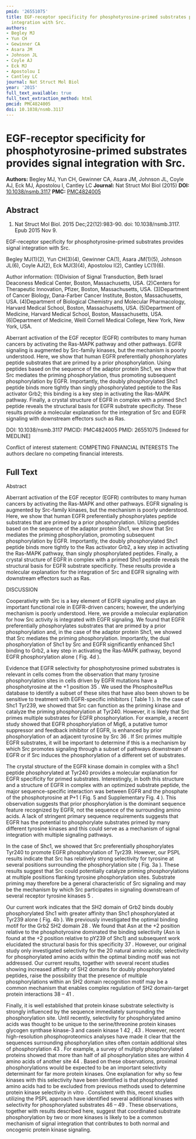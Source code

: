 ```yaml
---
pmid: '26551075'
title: EGF-receptor specificity for phosphotyrosine-primed substrates provides signal
  integration with Src.
authors:
- Begley MJ
- Yun CH
- Gewinner CA
- Asara JM
- Johnson JL
- Coyle AJ
- Eck MJ
- Apostolou I
- Cantley LC
journal: Nat Struct Mol Biol
year: '2015'
full_text_available: true
full_text_extraction_method: html
pmcid: PMC4824005
doi: 10.1038/nsmb.3117
---
```


# EGF-receptor specificity for phosphotyrosine-primed substrates provides signal integration with Src.
**Authors:** Begley MJ, Yun CH, Gewinner CA, Asara JM, Johnson JL, Coyle AJ, Eck MJ, Apostolou I, Cantley LC
**Journal:** Nat Struct Mol Biol (2015)
**DOI:** [10.1038/nsmb.3117](https://doi.org/10.1038/nsmb.3117)
**PMC:** [PMC4824005](https://www.ncbi.nlm.nih.gov/pmc/articles/PMC4824005/)

## Abstract

1. Nat Struct Mol Biol. 2015 Dec;22(12):983-90. doi: 10.1038/nsmb.3117. Epub 2015
 Nov 9.

EGF-receptor specificity for phosphotyrosine-primed substrates provides signal 
integration with Src.

Begley MJ(1)(2), Yun CH(3)(4), Gewinner CA(1), Asara JM(1)(5), Johnson JL(6), 
Coyle AJ(2), Eck MJ(3)(4), Apostolou I(2), Cantley LC(1)(6).

Author information:
(1)Division of Signal Transduction, Beth Israel Deaconess Medical Center, 
Boston, Massachusetts, USA.
(2)Centers for Therapeutic Innovation, Pfizer, Boston, Massachusetts, USA.
(3)Department of Cancer Biology, Dana-Farber Cancer Institute, Boston, 
Massachusetts, USA.
(4)Department of Biological Chemistry and Molecular Pharmacology, Harvard 
Medical School, Boston, Massachusetts, USA.
(5)Department of Medicine, Harvard Medical School, Boston, Massachusetts, USA.
(6)Department of Medicine, Weill Cornell Medical College, New York, New York, 
USA.

Aberrant activation of the EGF receptor (EGFR) contributes to many human cancers 
by activating the Ras-MAPK pathway and other pathways. EGFR signaling is 
augmented by Src-family kinases, but the mechanism is poorly understood. Here, 
we show that human EGFR preferentially phosphorylates peptide substrates that 
are primed by a prior phosphorylation. Using peptides based on the sequence of 
the adaptor protein Shc1, we show that Src mediates the priming phosphorylation, 
thus promoting subsequent phosphorylation by EGFR. Importantly, the doubly 
phosphorylated Shc1 peptide binds more tightly than singly phosphorylated 
peptide to the Ras activator Grb2; this binding is a key step in activating the 
Ras-MAPK pathway. Finally, a crystal structure of EGFR in complex with a primed 
Shc1 peptide reveals the structural basis for EGFR substrate specificity. These 
results provide a molecular explanation for the integration of Src and EGFR 
signaling with downstream effectors such as Ras.

DOI: 10.1038/nsmb.3117
PMCID: PMC4824005
PMID: 26551075 [Indexed for MEDLINE]

Conflict of interest statement: COMPETING FINANCIAL INTERESTS The authors 
declare no competing financial interests.

## Full Text

Abstract

Aberrant activation of the EGF receptor (EGFR) contributes to many human cancers by activating the Ras-MAPK and other pathways. EGFR signaling is augmented by Src-family kinases, but the mechanism is poorly understood. Here, we show that human EGFR preferentially phosphorylates peptide substrates that are primed by a prior phosphorylation. Utilizing peptides based on the sequence of the adaptor protein Shc1, we show that Src mediates the priming phosphorylation, promoting subsequent phosphorylation by EGFR. Importantly, the doubly phosphorylated Shc1 peptide binds more tightly to the Ras activator Grb2, a key step in activating the Ras-MAPK pathway, than singly phosphorylated peptides. Finally, a crystal structure of EGFR in complex with a primed Shc1 peptide reveals the structural basis for EGFR substrate specificity. These results provide a molecular explanation for the integration of Src and EGFR signaling with downstream effectors such as Ras.

DISCUSSION

Cooperativity with Src is a key element of EGFR signaling and plays an important functional role in EGFR-driven cancers; however, the underlying mechanism is poorly understood. Here, we provide a molecular explanation for how Src activity is integrated with EGFR signaling. We found that EGFR preferentially phosphorylates substrates that are primed by a prior phosphorylation and, in the case of the adaptor protein Shc1, we showed that Src mediates the priming phosphorylation. Importantly, the dual phosphorylation of Shc1 by Src and EGFR significantly enhanced Shc1 binding to Grb2, a key step in activating the Ras-MAPK pathway, beyond EGFR phosphorylation alone ( Fig. 4d ).

Evidence that EGFR selectivity for phosphotyrosine primed substrates is relevant in cells comes from the observation that many tyrosine phosphorylation sites in cells driven by EGFR mutations have a phosphotyrosine at the +1 position 35 . We used the PhosphositePlus database to identify a subset of these sites that have also been shown to be sensitive to treatment with EGFR-specific inhibitors ( Table 1 ). In the case of Shc1 Tyr239, we showed that Src can function as the priming kinase and catalyze the priming phosphorylation at Tyr240. However, it is likely that Src primes multiple substrates for EGFR phosphorylation. For example, a recent study showed that EGFR phosphorylation of Mig6, a putative tumor suppressor and feedback inhibitor of EGFR, is enhanced by prior phosphorylation of an adjacent tyrosine by Src 36 . If Src primes multiple EGFR substrates, it will be important to determine if this is a mechanism by which Src promotes signaling through a subset of pathways downstream of EGFR or if Src induces the phosphorylation of a different set of substrates.

The crystal structure of the EGFR kinase domain in complex with a Shc1 peptide phosphorylated at Tyr240 provides a molecular explanation for EGFR specificity for primed substrates. Interestingly, in both this structure and a structure of EGFR in complex with an optimized substrate peptide, the major sequence-specific interaction was between EGFR and the phosphate of the phosphotyrosine at P+1 ( Fig. 5 and Supplementary Fig. 4 ). This observation suggests that prior phosphorylation is the dominant sequence feature recognized by EGFR, not the sequence of the surrounding amino acids. A lack of stringent primary sequence requirements suggests that EGFR has the potential to phosphorylate substrates primed by many different tyrosine kinases and this could serve as a mechanism of signal integration with multiple signaling pathways.

In the case of Shc1, we showed that Src preferentially phosphorylates Tyr240 to promote EGFR phosphorylation of Tyr239. However, our PSPL results indicate that Src has relatively strong selectivity for tyrosine at several positions surrounding the phosphorylation site ( Fig. 3a ). These results suggest that Src could potentially catalyze priming phosphorylations at multiple positions flanking tyrosine phosphorylation sites. Substrate priming may therefore be a general characteristic of Src signaling and may be the mechanism by which Src participates in signaling downstream of several receptor tyrosine kinases 5 .

Our current work indicates that the SH2 domain of Grb2 binds doubly phosphorylated Shc1 with greater affinity than Shc1 phosphorylated at Tyr239 alone ( Fig. 4b ). We previously investigated the optimal binding motif for the Grb2 SH2 domain 28 . We found that Asn at the +2 position relative to the phosphotyrosine dominated the binding selectivity (Asn is found at the +2 position relative to pY239 of Shc1) and subsequent work elucidated the structural basis for this specificity 37 . However, our original study only investigated selectivity for the 20 natural amino acids; selectivity for phosphorylated amino acids within the optimal binding motif was not addressed. Our current results, together with several recent studies showing increased affinity of SH2 domains for doubly phosphorylated peptides, raise the possibility that the presence of multiple phosphorylations within an SH2 domain recognition motif may be a common mechanism that enables complex regulation of SH2 domain-target protein interactions 38 – 41 .

Finally, it is well established that protein kinase substrate selectivity is strongly influenced by the sequence immediately surrounding the phosphorylation site. Until recently, selectivity for phosphorylated amino acids was thought to be unique to the serine/threonine protein kinases glycogen synthase kinase-3 and casein kinase 1 42 , 43 . However, recent high-resolution phosphoproteomics analyses have made it clear that the sequences surrounding phosphorylation sites often contain additional sites of phosphorylation 43 . For example, a survey of multiply phosphorylated proteins showed that more than half of all phosphorylation sites are within 4 amino acids of another site 44 . Based on these observations, proximal phosphorylations would be expected to be an important selectivity determinant for far more protein kinases. One explanation for why so few kinases with this selectivity have been identified is that phosphorylated amino acids had to be excluded from previous methods used to determine protein kinase selectivity in vitro . Consistent with this, recent studies utilizing the PSPL approach have identified several additional kinases with selectivity for phosphorylated substrates 46 – 49 . These observations, together with results described here, suggest that coordinated substrate phosphorylation by two or more kinases is likely to be a common mechanism of signal integration that contributes to both normal and oncogenic protein kinase signaling.
